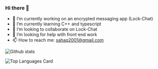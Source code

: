 ### Hi there 👋

- 🔭 I’m currently working on an encrypted messaging app (Lock-Chat)
- 🌱 I’m currently learning C++ and typescript
- 👯 I’m looking to collaborate on Lock-Chat
- 🤔 I’m looking for help with front end work
- 📫 How to reach me: sahaq2001@gmail.com



![Github stats](https://github-readme-stats.vercel.app/api?username=databunks&theme=highcontrast&show_icons=true&count_private=true)



![Top Languages Card](https://github-readme-stats.vercel.app/api/top-langs/?username=databunks&layout=compact)
